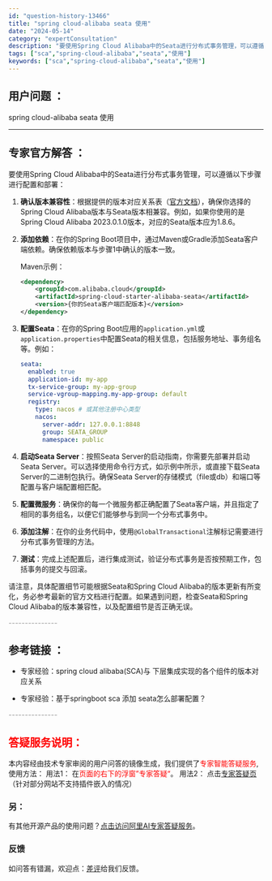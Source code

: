 ```yaml
---
id: "question-history-13466"
title: "spring cloud-alibaba seata 使用"
date: "2024-05-14"
category: "expertConsultation"
description: "要使用Spring Cloud Alibaba中的Seata进行分布式事务管理，可以遵循以下步骤进行配置和部署：1. **确认版本兼容性**：根据提供的版本对应关系表（[官方文档](https://sca.aliyun.com/docs/2023/overview/version-explain/)"
tags: ["sca","spring-cloud-alibaba","seata","使用"]
keywords: ["sca","spring-cloud-alibaba","seata","使用"]
---
```


## 用户问题 ： 
 spring cloud-alibaba seata 使用  

---------------
## 专家官方解答 ：

要使用Spring Cloud Alibaba中的Seata进行分布式事务管理，可以遵循以下步骤进行配置和部署：

1. **确认版本兼容性**：根据提供的版本对应关系表（[官方文档](https://sca.aliyun.com/docs/2023/overview/version-explain/)），确保你选择的Spring Cloud Alibaba版本与Seata版本相兼容。例如，如果你使用的是Spring Cloud Alibaba 2023.0.1.0版本，对应的Seata版本应为1.8.6。

2. **添加依赖**：在你的Spring Boot项目中，通过Maven或Gradle添加Seata客户端依赖。确保依赖版本与步骤1中确认的版本一致。

   Maven示例：
   ```xml
   <dependency>
       <groupId>com.alibaba.cloud</groupId>
       <artifactId>spring-cloud-starter-alibaba-seata</artifactId>
       <version>{你的Seata客户端匹配版本}</version>
   </dependency>
   ```

3. **配置Seata**：在你的Spring Boot应用的`application.yml`或`application.properties`中配置Seata的相关信息，包括服务地址、事务组名等。例如：
   ```yaml
   seata:
     enabled: true
     application-id: my-app
     tx-service-group: my-app-group
     service-vgroup-mapping.my-app-group: default
     registry:
       type: nacos # 或其他注册中心类型
       nacos:
         server-addr: 127.0.0.1:8848
         group: SEATA_GROUP
         namespace: public
   ```

4. **启动Seata Server**：按照Seata Server的启动指南，你需要先部署并启动Seata Server。可以选择使用命令行方式，如示例中所示，或直接下载Seata Server的二进制包执行。确保Seata Server的存储模式（file或db）和端口等配置与客户端配置相匹配。

5. **配置微服务**：确保你的每一个微服务都正确配置了Seata客户端，并且指定了相同的事务组名，以便它们能够参与到同一个分布式事务中。

6. **添加注解**：在你的业务代码中，使用`@GlobalTransactional`注解标记需要进行分布式事务管理的方法。

7. **测试**：完成上述配置后，进行集成测试，验证分布式事务是否按预期工作，包括事务的提交与回滚。

请注意，具体配置细节可能根据Seata和Spring Cloud Alibaba的版本更新有所变化，务必参考最新的官方文档进行配置。如果遇到问题，检查Seata和Spring Cloud Alibaba的版本兼容性，以及配置细节是否正确无误。


<font color="#949494">---------------</font> 


## 参考链接 ：

* 专家经验：spring cloud alibaba(SCA)与 下层集成实现的各个组件的版本对应关系 
 
 * 专家经验：基于springboot sca 添加 seata怎么部署配置？ 


 <font color="#949494">---------------</font> 
 


## <font color="#FF0000">答疑服务说明：</font> 

本内容经由技术专家审阅的用户问答的镜像生成，我们提供了<font color="#FF0000">专家智能答疑服务</font>,使用方法：
用法1： 在<font color="#FF0000">页面的右下的浮窗”专家答疑“</font>。
用法2： 点击[专家答疑页](https://answer.opensource.alibaba.com/docs/intro)（针对部分网站不支持插件嵌入的情况）
### 另：


有其他开源产品的使用问题？[点击访问阿里AI专家答疑服务](https://answer.opensource.alibaba.com/docs/intro)。
### 反馈
如问答有错漏，欢迎点：[差评](https://ai.nacos.io/user/feedbackByEnhancerGradePOJOID?enhancerGradePOJOId=13473)给我们反馈。

